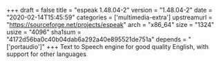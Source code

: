 +++
draft = false
title = "espeak 1.48.04-2"
version = "1.48.04-2"
date = "2020-02-14T15:45:59"
categories = ['multimedia-extra']
upstreamurl = "https://sourceforge.net/projects/espeak"
arch = "x86_64"
size = "1324"
usize = "4096"
sha1sum = "4172d56ba0c40b04dab6a292a40e895521de751a"
depends = "['portaudio']"
+++
Text to Speech engine for good quality English, with support for other languages
